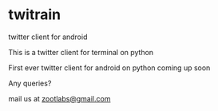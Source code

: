 twitrain
========

twitter client for android

This is a twitter client for terminal on python

First ever twitter client for android on python coming up soon

Any queries?

mail us at zootlabs@gmail.com
